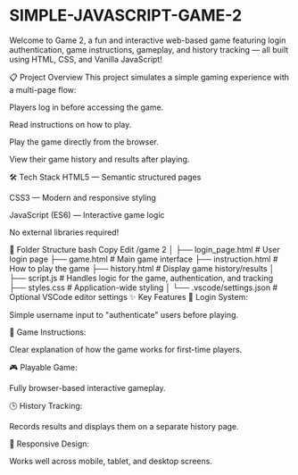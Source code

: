 # SIMPLE-JAVASCRIPT-GAME-2
Welcome to Game 2, a fun and interactive web-based game featuring login authentication, game instructions, gameplay, and history tracking — all built using HTML, CSS, and Vanilla JavaScript!


📋 Project Overview
This project simulates a simple gaming experience with a multi-page flow:

Players log in before accessing the game.

Read instructions on how to play.

Play the game directly from the browser.

View their game history and results after playing.

🛠️ Tech Stack
HTML5 — Semantic structured pages

CSS3 — Modern and responsive styling

JavaScript (ES6) — Interactive game logic

No external libraries required!

📁 Folder Structure
bash
Copy
Edit
/game 2
│
├── login_page.html         # User login page
├── game.html               # Main game interface
├── instruction.html        # How to play the game
├── history.html            # Display game history/results
│
├── script.js               # Handles logic for the game, authentication, and tracking
├── styles.css              # Application-wide styling
│
└── .vscode/settings.json   # Optional VSCode editor settings
✨ Key Features
🔐 Login System:

Simple username input to "authenticate" users before playing.

📜 Game Instructions:

Clear explanation of how the game works for first-time players.

🎮 Playable Game:

Fully browser-based interactive gameplay.

🕒 History Tracking:

Records results and displays them on a separate history page.

📱 Responsive Design:

Works well across mobile, tablet, and desktop screens.
